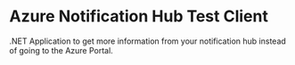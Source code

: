 # Azure Notification Hub Test Client
.NET Application to get more information from your notification hub instead of going to the Azure Portal.
